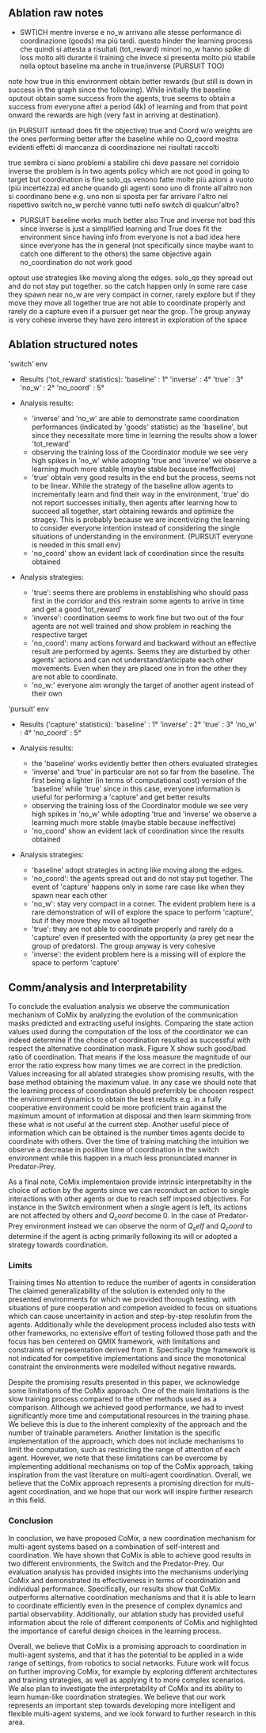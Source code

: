 ## Ablation raw notes
- SWTICH
mentre inverse e no_w arrivano alle stesse performance di coordinazione (goods) ma più tardi. questo hinder the learning process che quindi si attesta a risultati (tot_reward) minori
no_w hanno spike di loss molto alti durante il training che invece si presenta molto più stabile nella optout baseline ma anche in true/inverse (PURSUIT TOO)

note how true in this environment obtain better rewards (but still is down in success in the graph since the following). While initially the baseline oputout obtain some success from the agents, true seems to obtain a success from everyone after a period (4k) of learning and from that point onward the rewards are high (very fast in arriving at destination).

(in PURSUIT isntead does fit the objective)
true and Coord w/o weights are the ones performing better after the baseline while no Q_coord mostra evidenti effetti di mancanza di coordinazione nei risultati raccolti  

true sembra ci siano problemi a stabilire chi deve passare nel corridoio
inverse the problem is in two agents policy which are not good in going to target but coordination is fine
solo_qs venono fatte molte più azioni a vuoto (più incertezza) ed anche quando gli agenti sono uno di fronte all'altro non si coordinano bene e.g. uno non si sposta per far arrivare l'altro nel rispettivo switch
no_w perchè vanno tutti nello switch di qualcun'altro?


- PURSUIT
baseline works much better
also True and inverse not bad this since inverse is just a simplified learning and True does fit the environment since having info from everyone is not a bad idea here since everyone has the in general (not specifically since maybe want to catch one different to the others) the same objective
again no_coordination do not work good


optout use strategies like moving along the edges.
solo_qs
they spread out and do not stay put together. so the catch happen only in some rare case they spawn near
no_w
are very compact in corner, rarely explore but if they move they move all together
true
are not able to coordinate properly and rarely do a capture even if a pursuer get near the grop. The group anyway is very cohese
inverse
they have zero interest in exploration of the space


## Ablation structured notes
'switch' env
- Results ('tot_reward' statistics):
'baseline' : 1°
'inverse' : 4°
'true' : 3°
'no_w' : 2°
'no_coord' : 5°

- Analysis results:
  - 'inverse' and 'no_w' are able to demonstrate same coordination performances (indicated by 'goods' statistic) as the 'baseline', but since they necessitate more time in learning the results show a lower 'tot_reward'   
  - observing the training loss of the Coordinator module we see very high spikes in 'no_w' while adopting 'true and 'inverse' we observe a learning much more stable (maybe stable because ineffective)
  - 'true' obtain very good results in the end but the process, seems not to be linear. While the strategy of the baseline allow agents to incrementally learn and find their way in the environment, 'true' do not report successes initially, then agents after learning how to succeed all together, start obtaining rewards and optimize the stragey. This is probably because we are incentivizing the learning to consider everyone intention instead of considering the single situations of understanding in the environment. (PURSUIT everyone is needed in this small env)
  - 'no_coord' show an evident lack of coordination since the results obtained

- Analysis strategies:
  - 'true': seems there are problems in enstablishing who should pass first in the corridor and this restrain some agents to arrive in time and get a good 'tot_reward'
  - 'inverse': coordination seems to work fine but two out of the four agents are not well trained and show problem in reaching the respective target
  - 'no_coord': many actions forward and backward without an effective result are performed by agents. Seems they are disturbed by other agents' actions and can not understand/anticipate each other movements. Even when they are placed one in fron the other they are not able to coordinate.
  - 'no_w:' everyone aim wrongly the target of another agent instead of their own


'pursuit' env
- Results ('capture' statistics):
'baseline' : 1°
'inverse' : 2°
'true' : 3°
'no_w' : 4°
'no_coord' : 5°

- Analysis results:
  - the 'baseline' works evidently better then others evaluated strategies
  - 'inverse' and 'true' in particular are not so far from the baseline. The first being a lighter (in terms of computational cost) version of the 'baseline' while 'true' since in this case, everyone information is useful for performing a 'capture' and get better results
  - observing the training loss of the Coordinator module we see very high spikes in 'no_w' while adopting 'true and 'inverse' we observe a learning much more stable (maybe stable because ineffective)
  - 'no_coord' show an evident lack of coordination since the results obtained

- Analysis strategies:
  - 'baseline' adopt strategies in acting like moving along the edges.
  - 'no_coord': the agents spread out and do not stay put together. The event of 'capture' happens only in some rare case like when they spawn near each other
  - 'no_w': stay very compact in a corner. The evident problem here is a rare demonstration of will of explore the space to perform 'capture', but if they move they move all together
  - 'true': they are not able to coordinate properly and rarely do a 'capture' even if presented with the opportunity (a prey get near the group of predators). The group anyway is very cohesive
  - 'inverse': the evident problem here is a missing will of explore the space to perform 'capture'



## Comm/analysis and Interpretability
To conclude the evaluation analysis we observe the communication mechanism of CoMix by analyzing the evolution of the communication masks predicted and extracting useful insights. Comparing the state action values used during the computation of the loss of the coordinator we can indeed determine if the choice of coordination resulted as successful with respect the alternative coordination mask. Figure X show such good/bad ratio of coordination. That means if the loss measure the magnitude of our error the ratio express how many times we are correct in the prediction. Values increasing for all ablated strategies show promising results, with the base method obtaining the maximum value. In any case we should note that the learning process of coordination should preferribly be choosen respect the environment dynamics to obtain the best results e.g. in a fully cooperative environment could be more proficient train against the maximum amount of information at disposal and then learn skimming from these what is not useful at the current step. Another useful piece of information which can be obtained is the number times agents decide to coordinate with others. Over the time of training matching the intuition we observe a decrease in positive time of coordination in the switch environment while this happen in a much less pronunciated manner in Predator-Prey.
<!--TODO should i putt the graph? Should I divide by ablation flavours? the description is valid for optout and slightly also for no_w--> 
As a final note, CoMix implementaion provide intrinsic interpretabilty in the choice of action by the agents since we can reconduct an action to single interactions with other agents or due to reach self imposed objectives. For instance in the Switch environment when a single agent is left, its actions are not affected by others and $Q_coord$ become 0. In the case of Predator-Prey environment instead we can observe the norm of $Q_self$ and $Q_coord$ to determine if the agent is acting primarily following its will or adopted a strategy towards coordination.

### Limits
Training times
No attention to reduce the number of agents in consideration
The claimed generalizability of the solution is extended only to the presented environments for which we provided thorough testing. with situations of pure cooperation and competion avoided to focus on situations which can cause uncertainity in action and step-by-step resolutin from the agents. Additionally while the development process included also tests with other frameworks, no extensive effort of testing followed those path and the focus has ben centered on QMIX framework, with limitations and constraints of rerpesentation derived from it. Specifically thge framework is not indicated for competitive implementations and since the monotonical constraint the environments were modelled without negative rewards.  


Despite the promising results presented in this paper, we acknowledge some limitations of the CoMix approach. One of the main limitations is the slow training process compared to the other methods used as a comparison. Although we achieved good performance, we had to invest significantly more time and computational resources in the training phase. We believe this is due to the inherent complexity of the approach and the number of trainable parameters. Another limitation is the specific implementation of the approach, which does not include mechanisms to limit the computation, such as restricting the range of attention of each agent. However, we note that these limitations can be overcome by implementing additional mechanisms on top of the CoMix approach, taking inspiration from the vast literature on multi-agent coordination. Overall, we believe that the CoMix approach represents a promising direction for multi-agent coordination, and we hope that our work will inspire further research in this field.


### Conclusion
In conclusion, we have proposed CoMix, a new coordination mechanism for multi-agent systems based on a combination of self-interest and coordination. We have shown that CoMix is able to achieve good results in two different environments, the Switch and the Predator-Prey. Our evaluation analysis has provided insights into the mechanisms underlying CoMix and demonstrated its effectiveness in terms of coordination and individual performance. Specifically, our results show that CoMix outperforms alternative coordination mechanisms and that it is able to learn to coordinate efficiently even in the presence of complex dynamics and partial observability. Additionally, our ablation study has provided useful information about the role of different components of CoMix and highlighted the importance of careful design choices in the learning process.

Overall, we believe that CoMix is a promising approach to coordination in multi-agent systems, and that it has the potential to be applied in a wide range of settings, from robotics to social networks. Future work will focus on further improving CoMix, for example by exploring different architectures and training strategies, as well as applying it to more complex scenarios. We also plan to investigate the interpretability of CoMix and its ability to learn human-like coordination strategies. We believe that our work represents an important step towards developing more intelligent and flexible multi-agent systems, and we look forward to further research in this area.